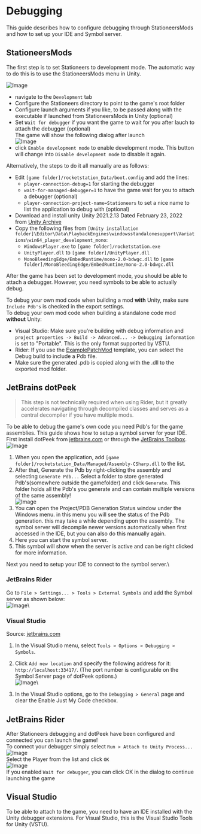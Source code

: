 # Debugging

This guide describes how to configure debugging through StationeersMods and how to set up your IDE and Symbol server.

## StationeersMods
The first step is to set Stationeers to development mode. The automatic way to do this is to use the StationeersMods menu in Unity.

![Image](exporter_dev.png)
- navigate to the `Development` tab
- Configure the Stationeers directory to point to the game's root folder
- Configure launch arguments if you like, to be passed along with the executable if launched from StationeersMods in Unity (optional)
- Set `Wait for debugger` if you want the game to wait for you after lauch to attach the debugger (optional)\
The game will show the following dialog after launch\
![Image](attach_debugger.png)
- click `Enable development mode` to enable development mode. This button will change into `Disable development mode` to disable it again.

Alternatively, the steps to do it all manually are as follows:
- Edit `[game folder]/rocketstation_Data/boot.config` and add the lines: 
  - `player-connection-debug=1` for starting the debugger
  - `wait-for-managed-debugger=1` to have the game wait for you to attach a debugger (optional)
  - `player-connection-project-name=Stationeers` to set a nice name to list the application to debug with (optional)
- Download and install unity Unity 2021.2.13 Dated February 23, 2022 from [Unity Archive](https://unity.com/releases/editor/archive)
- Copy the following files from `[Unity installation folder]\Editor\Data\PlaybackEngines\windowsstandalonesupport\Variations\win64_player_development_mono`:
  - `WindowsPlayer.exe` to `[game folder]/rocketstation.exe`
  - `UnityPlayer.dll` to `[game folder]/UnityPlayer.dll`
  - `MonoBleedingEdge/EmbedRuntime/mono-2.0-bdwgc.dll` to `[game folder]/MonoBleedingEdge/EmbedRuntime/mono-2.0-bdwgc.dll`

After the game has been set to development mode, you should be able to attach a debugger. However, you need symbols to be able to actually debug.

To debug your own mod code when building a mod **with** Unity, make sure `Include Pdb's` is checked in the export settings.\
To debug your own mod code when building a standalone code mod **without** Unity:
- Visual Studio: Make sure you're building with debug information and `project properties -> Build -> Advanced... -> Debugging information` is set to "Portable". This is the only format supported by VSTU. 
- Rider: If you use the [ExamplePatchMod](ExamplePatchMod.zip) template, you can select the Debug build to include a Pdb file.
- Make sure the generated .pdb is copied along with the .dll to the exported mod folder.
## JetBrains dotPeek

>This step is not technically required when using Rider, but it greatly accelerates navigating through decompiled classes and serves as a central decompiler if you have multiple mods.

To be able to debug the game's own code you need Pdb's for the game assemblies. This guide shows how to setup a symbol server for your IDE.\
First install dotPeek from [jetbrains.com](https://www.jetbrains.com/decompiler/)  or through the [JetBrains Toolbox](https://www.jetbrains.com/toolbox-app/).\
![Image](dotpeek_setup.png)
1. When you open the application, add `[game folder]/rocketstation_Data/Managed/Assembly-CSharp.dll` to the list.
2. After that, Generate the Pdb by right-clicking the assembly and selecting `Generate Pdb...`
Select a folder to store generated Pdb's(somewhere outside the gamefolder) and click `Generate`. This folder holds all the Pdb's you generate and can contain multiple versions of the same assembly!\
![Image](dotpeek_generate.png)
3. You can open the Project/PDB Generation Status window under the Windows menu. in this menu you will see the status of the Pdb generation. this may take a while depending upon the assembly. The symbol server will decompile newer versions automatically when first accessed in the IDE, but you can also do this manually again.
4. Here you can start the symbol server.
5. This symbol will show when the server is active and can be right clicked for more information.

Next you need to setup your IDE to connect to the symbol server.\
### JetBrains Rider
Go to `File > Settings... > Tools > External Symbols` and add the Symbol server as shown below:\
![Image](symbol_server_rider.png)\
### Visual Studio
Source: [jetbrains.com](https://www.jetbrains.com/help/decompiler/Using_product_as_a_Symbol_Server.html)
1. In the Visual Studio menu, select `Tools > Options > Debugging > Symbols`.

2. Click `Add new location` and specify the following address for it: `http://localhost:33417/`. (The port number is configurable on the Symbol Server page of dotPeek options.)\
![Image](vs_symbol_options.png)\
3. In the Visual Studio options, go to the `Debugging > General` page and clear the Enable Just My Code checkbox.

## JetBrains Rider
After Stationeers debugging and dotPeek have been configured and connected you can launch the game!\
To connect your debugger simply select `Run > Attach to Unity Process...`\
![Image](attach_process_rider.png)\
Select the Player from the list and click `OK`\
![Image](select_player_rider.png)\
If you enabled `Wait for debugger`, you can click OK in the dialog to continue launching the game

## Visual Studio
To be able to attach to the game, you need to have an IDE installed with the Unity debugger extensions. For Visual Studio, this is the Visual Studio Tools for Unity (VSTU).

